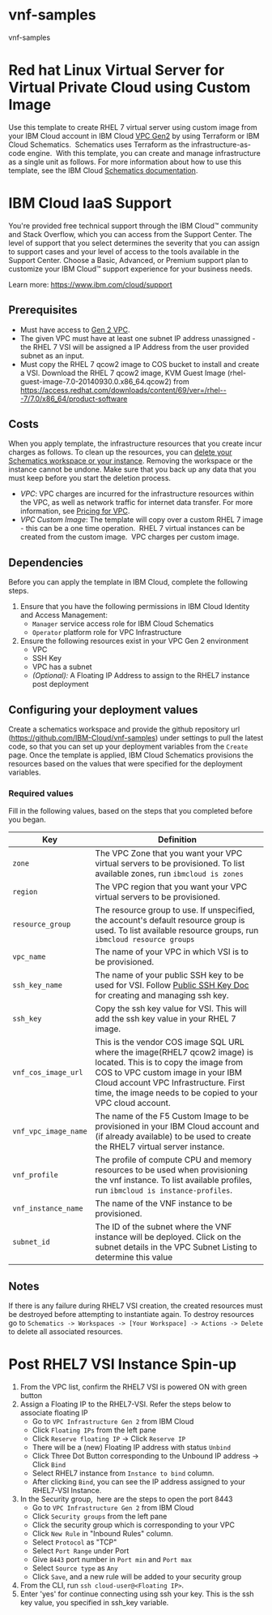 # vnf-samples
vnf-samples

# Red hat Linux Virtual Server for Virtual Private Cloud using Custom Image
  
Use this template to create RHEL 7 virtual server using custom image from your IBM Cloud account in IBM Cloud [VPC Gen2](https://cloud.ibm.com/vpc-ext/overview) by using Terraform or IBM Cloud Schematics.  Schematics uses Terraform as the infrastructure-as-code engine.  With this template, you can create and manage infrastructure as a single unit as follows. For more information about how to use this template, see the IBM Cloud [Schematics documentation](https://cloud.ibm.com/docs/schematics).


# IBM Cloud IaaS Support
You're provided free technical support through the IBM Cloud™ community and Stack Overflow, which you can access from the Support Center. The level of support that you select determines the severity that you can assign to support cases and your level of access to the tools available in the Support Center. Choose a Basic, Advanced, or Premium support plan to customize your IBM Cloud™ support experience for your business needs.

Learn more: https://www.ibm.com/cloud/support

## Prerequisites

- Must have access to [Gen 2 VPC](https://cloud.ibm.com/vpc-ext/network/vpcs).
- The given VPC must have at least one subnet IP address unassigned - the RHEL 7 VSI will be assigned a IP Address from the user provided subnet as an input.
- Must copy the RHEL 7 qcow2 image to COS bucket to install and create a VSI. Download the RHEL 7 qcow2 image, KVM Guest Image (rhel-guest-image-7.0-20140930.0.x86_64.qcow2) from https://access.redhat.com/downloads/content/69/ver=/rhel---7/7.0/x86_64/product-software 

## Costs

When you apply template, the infrastructure resources that you create incur charges as follows. To clean up the resources, you can [delete your Schematics workspace or your instance](https://cloud.ibm.com/docs/schematics?topic=schematics-manage-lifecycle#destroy-resources). Removing the workspace or the instance cannot be undone. Make sure that you back up any data that you must keep before you start the deletion process.


* _VPC_: VPC charges are incurred for the infrastructure resources within the VPC, as well as network traffic for internet data transfer. For more information, see [Pricing for VPC](https://cloud.ibm.com/docs/vpc-on-classic?topic=vpc-on-classic-pricing-for-vpc).
* _VPC Custom Image_: The template will copy over a custom RHEL 7 image - this can be a one time operation.  RHEL 7 virtual instances can be created from the custom image.  VPC charges per custom image.

## Dependencies

Before you can apply the template in IBM Cloud, complete the following steps.


1.  Ensure that you have the following permissions in IBM Cloud Identity and Access Management:
    * `Manager` service access role for IBM Cloud Schematics
    * `Operator` platform role for VPC Infrastructure
2.  Ensure the following resources exist in your VPC Gen 2 environment
    - VPC
    - SSH Key
    - VPC has a subnet
    - _(Optional):_ A Floating IP Address to assign to the RHEL7 instance post deployment

## Configuring your deployment values

Create a schematics workspace and provide the github repository url (https://github.com/IBM-Cloud/vnf-samples) under settings to pull the latest code, so that you can set up your deployment variables from the `Create` page. Once the template is applied, IBM Cloud Schematics  provisions the resources based on the values that were specified for the deployment variables.

### Required values
Fill in the following values, based on the steps that you completed before you began.

| Key | Definition |
| --- | ---------- |
| `zone` | The VPC Zone that you want your VPC virtual servers to be provisioned. To list available zones, run `ibmcloud is zones` |
| `region` | The VPC region that you want your VPC virtual servers to be provisioned.
| `resource_group` | The resource group to use. If unspecified, the account's default resource group is used. To list available resource groups, run `ibmcloud resource groups` |
| `vpc_name` | The name of your VPC in which VSI is to be provisioned. |
| `ssh_key_name` | The name of your public SSH key to be used for VSI. Follow [Public SSH Key Doc](https://cloud.ibm.com/docs/vpc-on-classic-vsi?topic=vpc-on-classic-vsi-ssh-keys) for creating and managing ssh key. |
| `ssh_key` | Copy the ssh key value for VSI. This will add the ssh key value in your RHEL 7 image.
| `vnf_cos_image_url` | This is the vendor COS image SQL URL where the image(RHEL7 qcow2 image) is located. This is to copy the image from COS to VPC custom image in your IBM Cloud account VPC Infrastructure. First time, the image needs to be copied to your VPC cloud account.
| `vnf_vpc_image_name` | The name of the F5 Custom Image to be provisioned in your IBM Cloud account and (if already available) to be used to create the RHEL7 virtual server instance. |
| `vnf_profile` | The profile of compute CPU and memory resources to be used when provisioning the vnf instance. To list available profiles, run `ibmcloud is instance-profiles`. |
| `vnf_instance_name` | The name of the VNF instance to be provisioned. |
| `subnet_id` | The ID of the subnet where the VNF instance will be deployed. Click on the subnet details in the VPC Subnet Listing to determine this value |

## Notes

If there is any failure during RHEL7 VSI creation, the created resources must be destroyed before attempting to instantiate again. To destroy resources go to `Schematics -> Workspaces -> [Your Workspace] -> Actions -> Delete` to delete  all associated resources. <br/>

# Post RHEL7 VSI Instance Spin-up

1. From the VPC list, confirm the RHEL7 VSI is powered ON with green button
2. Assign a Floating IP to the RHEL7-VSI. Refer the steps below to associate floating IP
    - Go to `VPC Infrastructure Gen 2` from IBM Cloud
    - Click `Floating IPs` from the left pane
    - Click `Reserve floating IP` -> Click `Reserve IP`
    - There will be a (new) Floating IP address with status `Unbind`
    - Click Three Dot Button corresponding to the Unbound IP address -> Click `Bind`
    - Select RHEL7 instance from `Instance to bind` column.
    - After clicking `Bind`, you can see the IP address assigned to your RHEL7-VSI Instance.
3. In the Security group,  here are the steps to open the port 8443
    - Go to `VPC Infrastructure Gen 2` from IBM Cloud
    - Click `Security groups` from the left pane
    - Click the security group which is corresponding to your VPC
    - Click `New Rule` in "Inbound Rules" column.
    - Select `Protocol` as "TCP"
    - Select `Port Range` under Port
    - Give `8443` port number in `Port min` and `Port max`
    - Select `Source type` as `Any`
    - Click `Save`, and a new rule will be added to your security group
4. From the CLI, run `ssh cloud-user@<Floating IP>`. 
5. Enter 'yes' for continue connecting using ssh your key. This is the ssh key value, you specified in ssh_key variable. 

